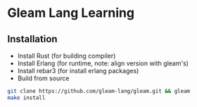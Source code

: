 # Gleam Lang Learning

## Installation

- Install Rust (for building compiler)
- Install Erlang (for runtime, note: align version with gleam's)
- Install rebar3 (for install erlang packages)
- Build from source

```sh
git clone https://github.com/gleam-lang/gleam.git && gleam
make install
```
